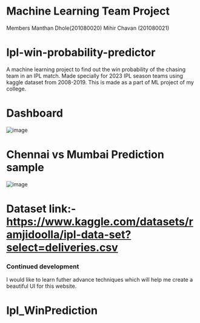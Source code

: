 # Machine Learning Team Project 
Members
Manthan Dhole(201080020)
Mihir Chavan (201080021)

# Ipl-win-probability-predictor
A machine learning project to find out the win probability of the chasing team in an IPL match. Made specially for 2023 IPL season teams using kaggle dataset from 2008-2019. This is made as a part of ML project of my college. 

# Dashboard
![image](https://user-images.githubusercontent.com/84846378/236698998-987b60e1-17cb-4b2f-ab91-939d1bd06634.png)


# Chennai vs Mumbai Prediction sample
![image](https://user-images.githubusercontent.com/84846378/236699086-7a6edede-9aec-481e-ace0-c0897e06036c.png)



<!-- # Website hosted on render successfully!:- https://mihirc0111-ipl-predictor-mihir-app-8s1ct4.streamlit.app/
 -->
# Dataset link:- https://www.kaggle.com/datasets/ramjidoolla/ipl-data-set?select=deliveries.csv

### Continued development
I would like to learn futher advance techniques which will help me create a beautiful UI for this website.


# Ipl_WinPrediction
